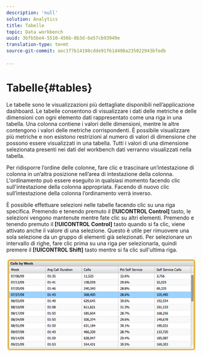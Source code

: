 ```yaml
---
description: 'null'
solution: Analytics
title: Tabelle
topic: Data workbench
uuid: 3bfb5be4-5510-456b-8b3d-6e57cb93949e
translation-type: tm+mt
source-git-commit: aec1f7b14198cdde91f61d490a235022943bfedb

---
```



# Tabelle{#tables}

Le tabelle sono le visualizzazioni più dettagliate disponibili nell’applicazione dashboard. Le tabelle consentono di visualizzare i dati delle metriche e delle dimensioni con ogni elemento dati rappresentato come una riga in una tabella. Una colonna contiene i valori delle dimensioni, mentre le altre contengono i valori delle metriche corrispondenti. È possibile visualizzare più metriche e non esistono restrizioni al numero di valori di dimensione che possono essere visualizzati in una tabella. Tutti i valori di una dimensione selezionata presenti nei dati del workbench dati verranno visualizzati nella tabella.

Per ridisporre l’ordine delle colonne, fare clic e trascinare un’intestazione di colonna in un’altra posizione nell’area di intestazione della colonna. L&#39;ordinamento può essere eseguito in qualsiasi momento facendo clic sull&#39;intestazione della colonna appropriata. Facendo di nuovo clic sull’intestazione della colonna l’ordinamento verrà inverso.

È possibile effettuare selezioni nelle tabelle facendo clic su una riga specifica. Premendo e tenendo premuto il **[!UICONTROL Control]** tasto, le selezioni vengono mantenute mentre fate clic su altri elementi. Premendo e tenendo premuto il **[!UICONTROL Control]** tasto quando si fa clic, viene attivato anche il valore di una selezione. Questo è utile per rimuovere una sola selezione da un gruppo di elementi già selezionati. Per selezionare un intervallo di righe, fare clic prima su una riga per selezionarla, quindi premere il **[!UICONTROL Shift]** tasto mentre si fa clic sull&#39;ultima riga.

![](assets/table.png)

